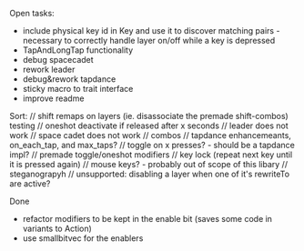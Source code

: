 Open tasks:

 * include physical key id in Key and use it to discover matching
   pairs - necessary to correctly handle layer on/off while a key is depressed
 * TapAndLongTap functionality
 * debug spacecadet
 * rework leader
 * debug&rework tapdance
 * sticky macro to trait interface
 * improve readme


Sort: 
// shift remaps on layers (ie. disassociate the premade shift-combos) testing
// oneshot deactivate if released after x seconds
// leader does not work
// space cadet does not work
// combos
// tapdance enhancemeants, on_each_tap, and max_taps?
// toggle on x presses? - should be a tapdance impl?
// premade toggle/oneshot modifiers
// key lock (repeat next key until it is pressed again)
// mouse keys? - probably out of scope of this libary
// steganograpyh
// unsupported: disabling a layer when one of it's rewriteTo are active?

Done

 * refactor modifiers to be kept in the enable bit (saves some code in variants to Action)
 * use smallbitvec for the enablers